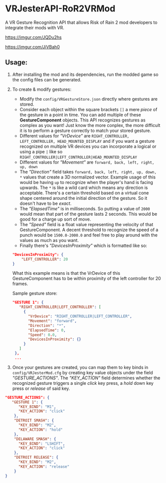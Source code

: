 # VRJesterAPI-RoR2VRMod
A VR Gesture Recognition API that allows Risk of Rain 2 mod developers to integrate their mods with VR.

https://imgur.com/JQDu2hs

https://imgur.com/JiVBah0

## Usage:

1. After installing the mod and its dependencies, run the modded game so the config files can be generated.
2. To create & modify gestures:
   - Modify the `config/VRGestureStore.json` directly where gestures are stored.
   - Consider each object within the square brackets `[]` a mere *piece* of the gesture in a point in time. You can add multiple of these **GestureComponent** objects. This API recognizes gestures as complex as you want! Just know the more conplex, the more difficult it is to perform a gesture correctly to match your stored gesture.
   - Different values for *"VrDevice"* are `RIGHT_CONTROLLER, LEFT_CONTROLLER, HEAD_MOUNTED_DISPLAY` and if you want a gesture recognized on multiple VR devices you can incorporate a logical or using a pipe `|` like so `RIGHT_CONTROLLER|LEFT_CONTROLLER|HEAD_MOUNTED_DISPLAY`
   - Different values for *"Movement"* are `forward, back, left, right, up, down`
   - The *"Direction"* field takes `forward, back, left, right, up, down, *` values that create a 3D normalized vector. Example usage of this would be having `up` to recognize when the player's hand is facing upwards. The `*` is like a wild card which means any direction is acceptable. There's a certain threshold based on a virtual cone shape centered around the initial direction of the gesture. So it doesn't have to be *exact*.
   - The *"ElapsedTime"* is in milliseconds. So putting a value of `2000` would mean that part of the gesture lasts 2 seconds. This would be good for a charge up sort of move.
   - The *"Speed"* field is a float value representing the velocity of that GestureComponent. A decent threshold to recognize the speed of a punch would be `1500.0-2000.0` and feel free to play around with the values as much as you want.
   - Finally there's *"DevicesInProximity"* which is formatted like so:
   ```json
   "DevicesInProximity": {
       "LEFT_CONTROLLER": 20
   }
   ```
   What this example means is that the VrDevice of this GestureComponent has to be within proximity of the left controller for 20 frames.

   Sample gesture store:
   ```json
   "GESTURE 1": {
      "RIGHT_CONTROLLER|LEFT_CONTROLLER": [
        {
          "VrDevice": "RIGHT_CONTROLLER|LEFT_CONTROLLER",
          "Movement": "forward",
          "Direction": "*",
          "ElapsedTime": 0,
          "Speed": 0.0,
          "DevicesInProximity": {}
        }
      ]
    },
    ...
   ```
3. Once your gestures are created, you can map them to key binds in `config/VRJesterMod.cfg` by creating key value objects under the field *"GESTURE_ACTIONS"*. The *"KEY_ACTION"* field determines whether the recognized gesture triggers a single *click* key press, a *hold* down key press or *release* of said key.
```json
"GESTURE_ACTIONS": {
   "GESTURE 1": {
      "KEY_BIND": "M1",
      "KEY_ACTION": "click"
    },
    "DETROIT SMASH": {
      "KEY_BIND": "M2",
      "KEY_ACTION": "hold"
    },
    "DELAWARE SMASH": {
      "KEY_BIND": "LSHIFT",
      "KEY_ACTION": "click"
    },
    "DETROIT RELEASE": {
      "KEY_BIND": "M2",
      "KEY_ACTION": "release"
    }
}
```

